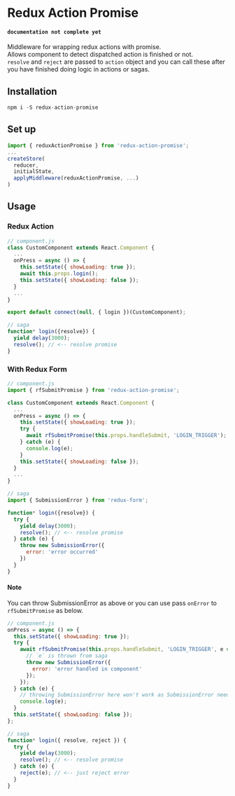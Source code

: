# Redux Action Promise

#### `documentation not complete yet`

Middleware for wrapping redux actions with promise.  
Allows component to detect dispatched action is finished or not.  
`resolve` and `reject` are passed to `action` object and you can call these after you have finished doing logic in actions or sagas.

## Installation

```javascript
npm i -S redux-action-promise
```

## Set up

```javascript
import { reduxActionPromise } from 'redux-action-promise';
...
createStore(
  reducer,
  initialState,
  applyMiddleware(reduxActionPromise, ...)
)
```

## Usage

### Redux Action

```javascript
// component.js
class CustomComponent extends React.Component {
  ...
  onPress = async () => {
    this.setState({ showLoading: true });
    await this.props.login();
    this.setState({ showLoading: false });
  }
  ...
}

export default connect(null, { login })(CustomComponent);

// saga
function* login({resolve}) {
  yield delay(3000);
  resolve(); // <-- resolve promise
}
```

### With Redux Form

```javascript
// component.js
import { rfSubmitPromise } from 'redux-action-promise';

class CustomComponent extends React.Component {
  ...
  onPress = async () => {
    this.setState({ showLoading: true });
    try {
      await rfSubmitPromise(this.props.handleSubmit, 'LOGIN_TRIGGER');
    } catch (e) {
      console.log(e);
    }
    this.setState({ showLoading: false });
  }
  ...
}

// saga
import { SubmissionError } from 'redux-form';

function* login({resolve}) {
  try {
    yield delay(3000);
    resolve(); // <-- resolve promise
  } catch (e) {
    throw new SubmissionError({
      error: 'error occurred'
    })
  }
}
```

#### Note

You can throw SubmissionError as above or you can use pass `onError` to `rfSubmitPromise` as below.

```javascript
// component.js
onPress = async () => {
  this.setState({ showLoading: true });
  try {
    await rfSubmitPromise(this.props.handleSubmit, 'LOGIN_TRIGGER', e => {
      // `e` is thrown from saga
      throw new SubmissionError({
        error: 'error handled in component'
      });
    });
  } catch (e) {
    // throwing SubmissionError here won't work as SubmissionError need to be thrown inside handleSubmit function of redux-form
    console.log(e);
  }
  this.setState({ showLoading: false });
};

// saga
function* login({ resolve, reject }) {
  try {
    yield delay(3000);
    resolve(); // <-- resolve promise
  } catch (e) {
    reject(e); // <-- just reject error
  }
}
```
